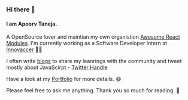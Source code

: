 ### Hi there 👋

 #### I am Apoorv Taneja. 

A OpenSource lover and maintian my own organistion [Awesome React Modules](https://github.com/Awesome-React-Modules). I'm currently working as a Software Developer Intern at [Innovaccer](https://innovaccer.com/) :man_technologist: 

I often write [blogs](http://blog.apoorvtaneja.co/) to share my leanrings with the community and tweet mostly about JavaScirpt - [Twitter Handle](https://twitter.com/apoorv_taneja)

Have a look at my [Portfolio](https://apoorvtaneja.netlify.com/) for more details. :smile: 

Please feel free to ask me anything. Thank you so much for reading. :blue_heart:
